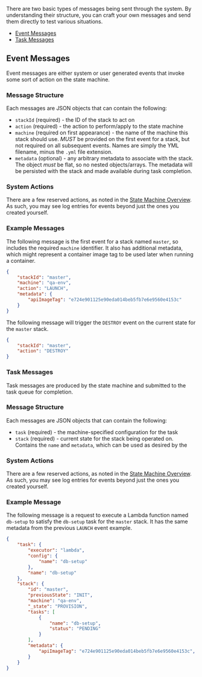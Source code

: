 
There are two basic types of messages being sent through the system. By understanding their structure, you can craft your own messages and send them directly to test various situations.

- [Event Messages](#event-messages)
- [Task Messages](#task-messages)


## Event Messages

Event messages are either system or user generated events that invoke some sort of action on the state machine. 

### Message Structure

Each messages are JSON objects that can contain the following:

- `stackId` (required) - the ID of the stack to act on
- `action` (required) - the action to perform/apply to the state machine
- `machine` (required on first appearance) - the name of the machine this stack should use. _MUST_ be provided on the first event for a stack, but not required on all subsequent events. Names are simply the YML filename, minus the `.yml` file extension.
- `metadata` (optional) - any arbitrary metadata to associate with the stack. The object _must_ be flat, so no nested objects/arrays. The metadata will be persisted with the stack and made available during task completion.


### System Actions

There are a few reserved actions, as noted in the [State Machine Overview](/state-machine-overview). As such, you may see log entries for events beyond just the ones you created yourself.


### Example Messages

The following message is the first event for a stack named `master`, so includes the required `machine` identifier. It also has additional metadata, which might represent a container image tag to be used later when running a container.

```json
{
    "stackId": "master",
    "machine": "qa-env",
    "action": "LAUNCH",
    "metadata": {
        "apiImageTag": "e724e901125e90eda014beb5fb7e6e9560e4153c"
    }
}
```

The following message will trigger the `DESTROY` event on the current state for the `master` stack.

```json
{
    "stackId": "master",
    "action": "DESTROY"
}
```


### Task Messages

Task messages are produced by the state machine and submitted to the task queue for completion.

### Message Structure

Each messages are JSON objects that can contain the following:

- `task` (required) - the machine-specified configuration for the task
- `stack` (required) - current state for the stack being operated on. Contains the `name` and `metadata`, which can be used as desired by the 


### System Actions

There are a few reserved actions, as noted in the [State Machine Overview](/state-machine-overview). As such, you may see log entries for events beyond just the ones you created yourself.


### Example Message

The following message is a request to execute a Lambda function named `db-setup` to satisfy the `db-setup` task for the `master` stack. It has the same metadata from the previous `LAUNCH` event example.

```json
{
    "task": {
        "executor": "lambda",
        "config": {
            "name": "db-setup"
        },
        "name": "db-setup"
    },
    "stack": {
        "id": "master",
        "previousState": "INIT",
        "machine": "qa-env",
        "_state": "PROVISION",
        "tasks": [
            {
                "name": "db-setup",
                "status": "PENDING"
            }
        ],
        "metadata": {
            "apiImageTag": "e724e901125e90eda014beb5fb7e6e9560e4153c",
        }
    }
}
```
